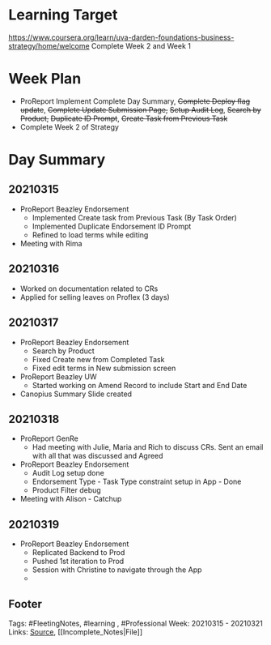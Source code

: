 # Learning Target
https://www.coursera.org/learn/uva-darden-foundations-business-strategy/home/welcome
Complete Week 2 and Week 1
 
# Week Plan
- ProReport Implement Complete Day Summary, ~~Complete Deploy flag update~~, ~~Complete Update Submission Page,~~ ~~Setup Audit Log~~, ~~Search by Product,~~ ~~Duplicate ID Prompt~~, ~~Create Task from Previous Task~~
- Complete Week 2 of Strategy 


# Day Summary
## 20210315
- ProReport Beazley Endorsement
	-  Implemented Create task from Previous Task (By Task Order)
	- Implemented Duplicate Endorsement ID Prompt
	- Refined to load terms while editing
- Meeting with Rima

## 20210316
- Worked on documentation related to CRs
- Applied for selling leaves on Proflex (3 days)

## 20210317
- ProReport Beazley Endorsement
	- Search by Product
	- Fixed Create new from Completed Task
	- Fixed edit terms in New submission screen
- ProReport Beazley UW
	- Started working on Amend Record to include Start and End Date
- Canopius Summary Slide created
## 20210318
- ProReport GenRe
	- Had meeting with Julie, Maria and Rich to discuss CRs. Sent an email with all that was discussed and Agreed
- ProReport Beazley Endorsement
	- Audit Log setup done
	- Endorsement Type - Task Type constraint setup in App  - Done
	- Product Filter debug
- Meeting with Alison - Catchup

## 20210319
- ProReport Beazley Endorsement
	- Replicated Backend to Prod
	- Pushed 1st iteration to Prod
	- Session with Christine to navigate through the App
	- 
## Footer

Tags: #FleetingNotes, #learning , #Professional
Week: 20210315 - 20210321
Links: 
[Source](template.md), [[Incomplete_Notes|File]]

<!--
Comment -   
-->
<!--stackedit_data:
eyJoaXN0b3J5IjpbLTEyMzIwODIxMDMsLTE0MjcxOTY5NzUsMz
A4NTE0MDAxLC0zMjIzNzE5NTEsMzMxNjA0NjY2LDEwMjAxMjE0
MzQsLTE3NDkzNDAyMzddfQ==
-->